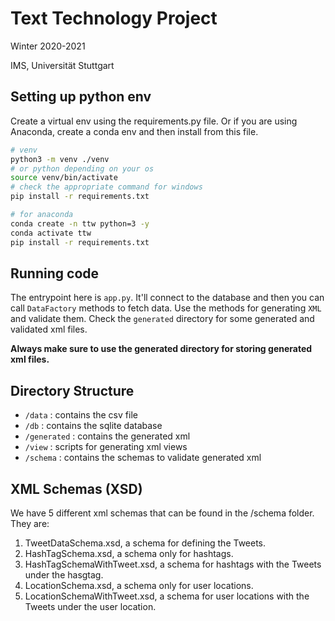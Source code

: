 # Text Technology Project
Winter 2020-2021

IMS, Universität Stuttgart


## Setting up python env
Create a virtual env using the requirements.py file. Or if you are using Anaconda, create a conda env 
and then install from this file. 

```bash
# venv
python3 -m venv ./venv
# or python depending on your os
source venv/bin/activate
# check the appropriate command for windows
pip install -r requirements.txt

# for anaconda
conda create -n ttw python=3 -y
conda activate ttw
pip install -r requirements.txt
```

## Running code
The entrypoint here is `app.py`. It'll connect to the database and then you can call `DataFactory`
methods to fetch data. Use the methods for generating `XML` and validate them. Check the `generated` directory
for some generated and validated xml files.

__Always make sure to use the generated directory for storing generated xml files.__

## Directory Structure
- `/data` : contains the csv file
- `/db` : contains the sqlite database
- `/generated` : contains the generated xml
- `/view` : scripts for generating xml views
- `/schema` : contains the schemas to validate generated xml

## XML Schemas (XSD)
We have 5 different xml schemas that can be found in the /schema folder. They are:

1. TweetDataSchema.xsd, a schema for defining the Tweets.
2. HashTagSchema.xsd, a schema only for hashtags.
3. HashTagSchemaWithTweet.xsd, a schema for hashtags with the Tweets under the hasgtag.
4. LocationSchema.xsd, a schema only for user locations.
5. LocationSchemaWithTweet.xsd, a schema for user locations with the Tweets under the user location.
